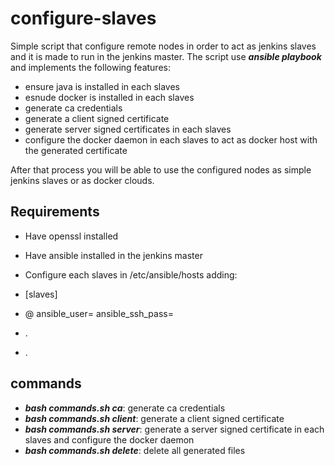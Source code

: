 # configure-slaves

Simple script that configure remote nodes in order to act as jenkins slaves and it is made to run in the jenkins master.
The script use **_ansible playbook_** and implements the following features:

* ensure java is installed in each slaves
* esnude docker is installed in each slaves
* generate ca credentials
* generate a client signed certificate
* generate server signed certificates in each slaves
* configure the docker daemon in each slaves to act as docker host with the generated certificate

After that process you will be able to use the configured nodes as simple jenkins slaves or as docker clouds.


## Requirements
* Have openssl installed
* Have ansible installed in the jenkins master
* Configure each slaves in /etc/ansible/hosts adding:

* [slaves]
* <user>@<ip> ansible_user=<user> ansible_ssh_pass=<pass>
*  .
*  .

## commands

* **_bash commands.sh ca_**: generate ca credentials
* **_bash commands.sh client_**: generate a client signed certificate
* **_bash commands.sh server_**: generate a server signed certificate in each slaves and configure the docker daemon
* **_bash commands.sh delete_**: delete all generated files



